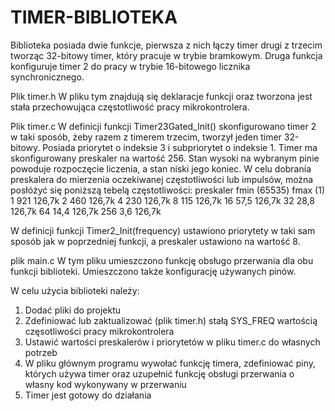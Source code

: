 # TIMER-BIBLIOTEKA

Biblioteka posiada dwie funkcje, pierwsza z nich łączy timer drugi z trzecim tworząc 32-bitowy timer, który pracuje w trybie bramkowym. Druga funkcja konfiguruje
timer 2 do pracy w trybie 16-bitowego licznika synchronicznego.

Plik timer.h
W pliku tym znajdują się deklaracje funkcji oraz tworzona jest stała przechowująca częstotliwość pracy mikrokontrolera.

Plik timer.c
W definicji funkcji Timer23Gated_Init() skonfigurowano timer 2 w taki sposób, żeby razem z timerem trzecim, tworzył jeden timer 32-bitowy. Posiada priorytet o 
indeksie 3 i subpriorytet o indeksie 1. Timer ma skonfigurowany preskaler na wartość 256. Stan wysoki na wybranym pinie powoduje rozpoczęcie liczenia, a stan niski jego koniec. W celu dobrania preskalera do mierzenia oczekiwanej częstotliwości lub impulsów, można posłóżyć się poniższą tebelą częstotliwości:
preskaler	fmin (65535)		fmax (1)
1			    921					    126,7k
2			    460					    126,7k
4			    230					    126,7k
8			    115					    126,7k
16			  57,5				    126,7k
32			  28,8				    126,7k
64			  14,4				    126,7k
256			  3,6					    126,7k

W definicji funkcji Timer2_Init(frequency) ustawiono priorytety w taki sam sposób jak w poprzedniej funkcji, a preskaler ustawiono na wartość 8.

plik main.c
W tym pliku umieszczono funkcję obsługo przerwania dla obu funkcji biblioteki. Umieszczono także konfigurację używanych pinów.

W celu użycia biblioteki należy:
1) Dodać pliki do projektu
2) Zdefiniować lub zaktualizować (plik timer.h) stałą SYS_FREQ wartością częsotliwości pracy mikrokontrolera
3) Ustawić wartości preskalerów i priorytetów w pliku timer.c do własnych potrzeb
4) W pliku głównym programu wywołać funkcję timera, zdefiniować piny, których używa timer oraz uzupełnić funkcję obsługi przerwania o własny kod wykonywany
w przerwaniu
5) Timer jest gotowy do działania
